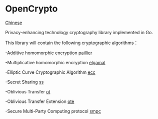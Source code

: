 # OpenCrypto
[Chinese](https://github.com/SeekingLab/seeking-crypto-go/blob/main/README-CH.md)

Privacy-enhancing technology cryptography library implemented in Go.

This library will contain the following cryptographic algorithms：

-Additive homomorphic encryption [paillier](https://github.com/SeekingLab/seeking-crypto-go/tree/main/paillier)

-Multiplicative homomorphic encryption [elgamal](https://github.com/SeekingLab/seeking-crypto-go/tree/main/elgamal)

-Elliptic Curve Cryptographic Algorithm [ecc]()

-Secret Sharing [ss]()

-Oblivious Transfer [ot]()

-Oblivious Transfer Extension [ote]()

-Secure Multi-Party Computing protocol [smpc]()
